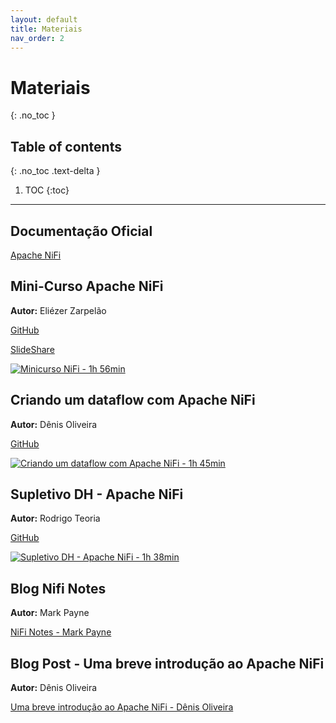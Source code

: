 ```yaml
---
layout: default
title: Materiais
nav_order: 2
---
```


# Materiais
{: .no_toc }

## Table of contents
{: .no_toc .text-delta }

1. TOC
{:toc}

---

## Documentação Oficial
<a href="https://nifi.apache.org/" target="_blank">Apache NiFi</a>

## Mini-Curso Apache NiFi

**Autor:** Eliézer Zarpelão

[GitHub](https://github.com/elizarp/nifi-unaerp)

[SlideShare](https://www.slideshare.net/elizarp3/unaerp-0411-digerindo-dados-com-apache-nifi)

[![Minicurso NiFi - 1h 56min](https://img.youtube.com/vi/RHnGinL2TEc/0.jpg)](https://www.youtube.com/watch?v=RHnGinL2TEc)

## Criando um dataflow com Apache NiFi

**Autor:** Dênis Oliveira

[GitHub](https://github.com/deniswoliveira/meetup-eng-dados-apache-nifi)

[![Criando um dataflow com Apache NiFi - 1h 45min](https://i.ytimg.com/vi/l1fK7cA-VOo/maxresdefault.jpg)](https://www.youtube.com/watch?v=l1fK7cA-VOo&t=6s)

## Supletivo DH - Apache NiFi

**Autor:** Rodrigo Teoria

[GitHub](https://github.com/teoria/supletivo-nifi-DH)

[![Supletivo DH - Apache NiFi - 1h 38min](https://i.ytimg.com/vi/IVRG4ks83s0/hqdefault.jpg)](https://www.youtube.com/watch?v=RHnGinL2TEc)

## Blog Nifi Notes

**Autor:** Mark Payne

<a href="https://medium.com/@nifi.notes/" target="_blank">NiFi Notes - Mark Payne</a>

## Blog Post - Uma breve introdução ao Apache NiFi

**Autor:** Dênis Oliveira

<a href="https://medium.com/@denis-oliveira/uma-breve-introdu%C3%A7%C3%A3o-ao-apache-nifi-e50aa6dc7105" target="_blank">Uma breve introdução ao Apache NiFi - Dênis Oliveira</a>